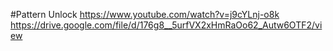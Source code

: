 #Pattern Unlock
https://www.youtube.com/watch?v=j9cYLnj-o8k
https://drive.google.com/file/d/176g8__5urfVX2xHmRaOo62_Autw6OTF2/view
